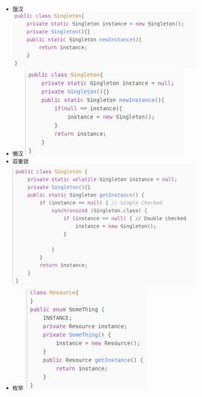 - 饿汉
![33](./image/33.jpg)
- 懒汉
![34](./image/34.jpg)
- 双重锁
![35](./image/35.jpg)
- 枚举
![36](./image/36.jpg)